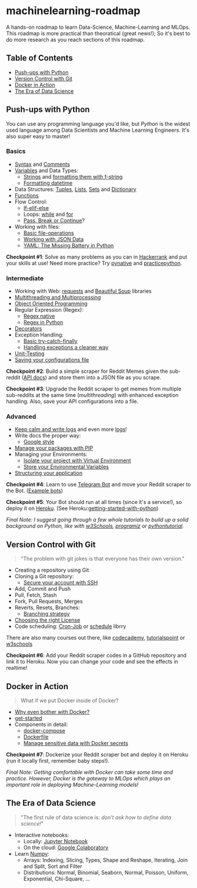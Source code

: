 # machinelearning-roadmap
A hands-on roadmap to learn Data-Science, Machine-Learning and MLOps. This roadmap is more practical than theoratical (great news!); So it's best to do more research as you reach sections of this roadmap.

## Table of Contents
- [Push-ups with Python]()
- [Version Control with Git]()
- [Docker in Action]()
- [The Era of Data Science]()

## Push-ups with Python
You can use any programming language you'd like, but _Python_ is the widest used language among Data Scientists and Machine Learning Engineers. It's also super easy to master!

### Basics
- [Syntax](https://www.w3schools.com/python/python_syntax.asp) and [Comments](https://www.w3schools.com/python/python_comments.asp)
- [Variables](https://realpython.com/python-variables/) and Data Types:
  - [Strings](https://www.w3schools.com/python/python_strings.asp) and [formatting them with f-string](https://towardsdatascience.com/a-simple-guide-to-string-formatting-in-python-using-f-strings-39e5c39589c3)
  - [Formatting datetime](https://stackabuse.com/how-to-format-dates-in-python/)
- Data Structures: [Tuples](https://www.w3schools.com/python/python_tuples.asp), [Lists](https://www.w3schools.com/python/python_lists.asp), [Sets](https://www.w3schools.com/python/python_sets.asp) and [Dictionary](https://www.programiz.com/python-programming/dictionary)
- [Functions](https://www.programiz.com/python-programming/function)
- Flow Control:
  - [If-elif-else](https://www.programiz.com/python-programming/if-elif-else)
  - Loops: [while](https://www.w3schools.com/python/python_while_loops.asp) and [for](https://www.w3schools.com/python/python_for_loops.asp)
  - [Pass, Break or Continue](https://betterprogramming.pub/how-to-use-pass-break-and-continue-in-python-6e0201fc032a)?
- Working with files:
  - [Basic file-operations](https://www.programiz.com/python-programming/file-operation)
  - [Working with JSON Data](https://realpython.com/python-json/)
  - [YAML: The Missing Battery in Python](https://realpython.com/python-yaml/)

**Checkpoint #1**: Solve as many problems as you can in [Hackerrank](https://www.hackerrank.com/domains/python) and put your skills at use! Need more practice? Try [pynative](https://pynative.com/python-exercises-with-solutions/) and [practicepython](https://www.practicepython.org/).

### Intermediate
- Working with Web: [requests](https://realpython.com/python-requests/) and [Beautiful Soup](https://www.dataquest.io/blog/web-scraping-python-using-beautiful-soup/) libraries
- [Multithreading and Multiprocessing](https://towardsdatascience.com/multithreading-multiprocessing-python-180d0975ab29)
- [Object Oriented Programming](https://www.pythontutorial.net/python-oop/)
- Regular Expression (Regex):
  - [Regex native](https://regexone.com/)
  - [Regex in Python](https://www.programiz.com/python-programming/regex)
- [Decorators](https://www.freecodecamp.org/news/python-decorators-explained-with-examples/)
- Exception Handling:
  - [Basic try-catch-finally](https://realpython.com/python-exceptions/)
  - [Handling exceptions a cleaner way](https://medium.com/swlh/handling-exceptions-in-python-a-cleaner-way-using-decorators-fae22aa0abec)
- [Unit-Testing](https://realpython.com/python-testing/)
- [Saving your configurations file](https://towardsdatascience.com/from-novice-to-expert-how-to-write-a-configuration-file-in-python-273e171a8eb3)

**Checkpoint #2**: Build a simple scraper for Reddit Memes given the sub-reddit ([API docs](https://www.reddit.com/dev/api/)) and store them into a JSON file as you scrape.

**Checkpoint #3**: Upgrade the Reddit scraper to get memes from multiple sub-reddits at the same time (_multithreading_) with enhanced exception handling. Also, save your API configurations into a file.

### Advanced
- [Keep calm and write logs](https://realpython.com/python-logging/) and even more [logs](https://machinelearningmastery.com/logging-in-python/)!
- Write docs the proper way:
  - [Google style](https://google.github.io/styleguide/pyguide.html)
- [Manage your packages with PIP](https://www.w3schools.com/python/python_pip.asp)
- Managing your Environments:
  - [Isolate your project with Virtual Environment](https://www.freecodecamp.org/news/how-to-setup-virtual-environments-in-python/)
  - [Store your Environmental Variables](https://pypi.org/project/python-dotenv/)
- [Structuring your application](https://realpython.com/python-application-layouts/)

**Checkpoint #4**: Learn to use [Telegram Bot](https://github.com/python-telegram-bot/python-telegram-bot) and move your Reddit scraper to the Bot. ([Example bots](https://docs.python-telegram-bot.org/en/v20.0a1/examples.html))

**Checkpoint #5**: Your Bot should run at all times (since it's a service!), so deploy it on [Heroku](https://www.heroku.com/). (See Heroku:[getting-started-with-python](https://devcenter.heroku.com/articles/getting-started-with-python))

_Final Note: I suggest going through a few whole tutorials to build up a solid background on Python, like with [w3Schools](https://www.w3schools.com/python/default.asp), [programiz](https://www.programiz.com/python-programming) or [pythontutorial](https://www.pythontutorial.net/)._

## Version Control with Git
> "The problem with git jokes is that everyone has their own version."
- Creating a repository using Git
- Cloning a Git repository:
  - [Secure your account with SSH](https://docs.github.com/en/authentication/connecting-to-github-with-ssh)
- Add, Commit and Push
- Pull, Fetch, Stash
- Fork, Pull Requests, Merges
- Reverts, Resets, Branches:
  - [Branching strategy](https://www.gitkraken.com/learn/git/best-practices/git-branch-strategy)
- [Choosing the right License](https://docs.github.com/en/repositories/managing-your-repositorys-settings-and-features/customizing-your-repository/licensing-a-repository)
- Code scheduling: [Cron-Job](https://phoenixnap.com/kb/set-up-cron-job-linux) or [schedule](https://pypi.org/project/schedule/) librry

There are also many courses out there, like [codecademy](https://www.codecademy.com/learn/learn-git), [tutorialspoint](https://www.tutorialspoint.com/git/index.htm) or [w3schools](https://www.w3schools.com/git)

**Checkpoint #6**: Add your Reddit scraper codes in a GitHub repository and link it to Heroku. Now you can change your code and see the effects in realtime!

## Docker in Action
> What if we put Docker inside of Docker?
- [Why even bother with Docker?](https://medium.com/@kmdkhadeer/docker-get-started-9aa7ee662cea)
- [get-started](https://docs.docker.com/get-started/)
- Components in detail:
  - [docker-compose](https://docs.docker.com/compose/)
  - [Dockerfile](https://docs.docker.com/engine/reference/builder/)
  - [Manage sensitive data with Docker secrets](https://docs.docker.com/engine/swarm/secrets/)

**Checkpoint #7**: Dockerize your Reddit scraper bot and deploy it on Heroku (run it locally first, remember baby steps!).

_Final Note: Getting comfortable with Docker can take some time and practice. However, Docker is the gateway to MLOps which plays an important role in deploying Machine-Learning models!_

## The Era of Data Science
> "The first rule of data science is: _don’t ask how to define data science!_"
- Interactive notebooks:
  - Locally: [Jupyter Notebook](https://jupyter.org/install)
  - On the cloud: [Google Colaboratory](https://research.google.com/colaboratory/)
- Learn [Numpy](https://numpy.org/):
  - Arrays: Indexing, Slicing, Types, Shape and Reshape, Iterating, Join and Split, Sort and Filter
  - Distributions: Normal, Binomial, Seaborn, Normal, Poisson, Uniform, Exponential, Chi-Square, ...
